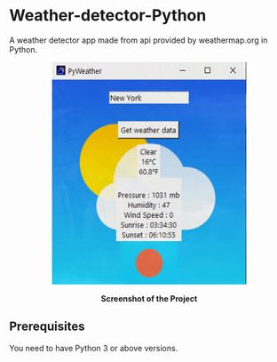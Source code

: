 # Weather-detector-Python
A weather detector app made from api provided by weathermap.org in Python.

<p align="center">
  <img width="350" height="400" src="https://github.com/JoelShine/Weather-detector-Python/blob/main/weather_images/PyWeather.png">
</p>

<p align="center">
  <b>Screenshot of the Project</b>
  </p>

Prerequisites 
-------------
You need to have Python 3 or above versions.
